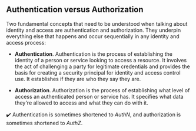 ## Authentication versus Authorization

Two fundamental concepts that need to be understood when talking about identity and access are authentication and authorization. They underpin everything else that happens and occur sequentially in any identity and access process:

- **Authentication**. Authentication is the process of establishing the identity of a person or service looking to access a resource. It involves the act of challenging a party for legitimate credentials and provides the basis for creating a security principal for identity and access control use. It establishes if they are who they say they are.

- **Authorization**. Authorization is the process of establishing what level of access an authenticated person or service has. It specifies what data they're allowed to access and what they can do with it.

✔️ Authentication is sometimes shortened to *AuthN*, and authorization is sometimes shortened to *AuthZ*.

